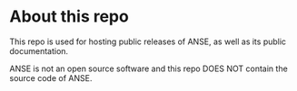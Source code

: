 # About this repo

This repo is used for hosting public releases of ANSE, as well as its public documentation.

ANSE is not an open source software and this repo DOES NOT contain the source code of ANSE.
